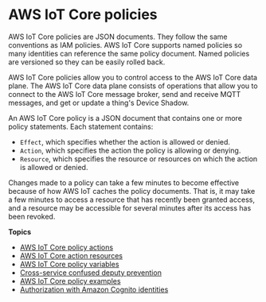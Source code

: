 # AWS IoT Core policies<a name="iot-policies"></a>

AWS IoT Core policies are JSON documents\. They follow the same conventions as IAM policies\. AWS IoT Core supports named policies so many identities can reference the same policy document\. Named policies are versioned so they can be easily rolled back\.

AWS IoT Core policies allow you to control access to the AWS IoT Core data plane\. The AWS IoT Core data plane consists of operations that allow you to connect to the AWS IoT Core message broker, send and receive MQTT messages, and get or update a thing's Device Shadow\.

An AWS IoT Core policy is a JSON document that contains one or more policy statements\. Each statement contains:
+ `Effect`, which specifies whether the action is allowed or denied\.
+ `Action`, which specifies the action the policy is allowing or denying\.
+ `Resource`, which specifies the resource or resources on which the action is allowed or denied\.

Changes made to a policy can take a few minutes to become effective because of how AWS IoT caches the policy documents\. That is, it may take a few minutes to access a resource that has recently been granted access, and a resource may be accessible for several minutes after its access has been revoked\.

**Topics**
+ [AWS IoT Core policy actions](iot-policy-actions.md)
+ [AWS IoT Core action resources](iot-action-resources.md)
+ [AWS IoT Core policy variables](iot-policy-variables.md)
+ [Cross\-service confused deputy prevention](cross-service-confused-deputy-prevention.md)
+ [AWS IoT Core policy examples](example-iot-policies.md)
+ [Authorization with Amazon Cognito identities](cog-iot-policies.md)